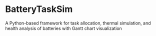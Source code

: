 # BatteryTaskSim
A Python-based framework for task allocation, thermal simulation, and health analysis of batteries with Gantt chart visualization
